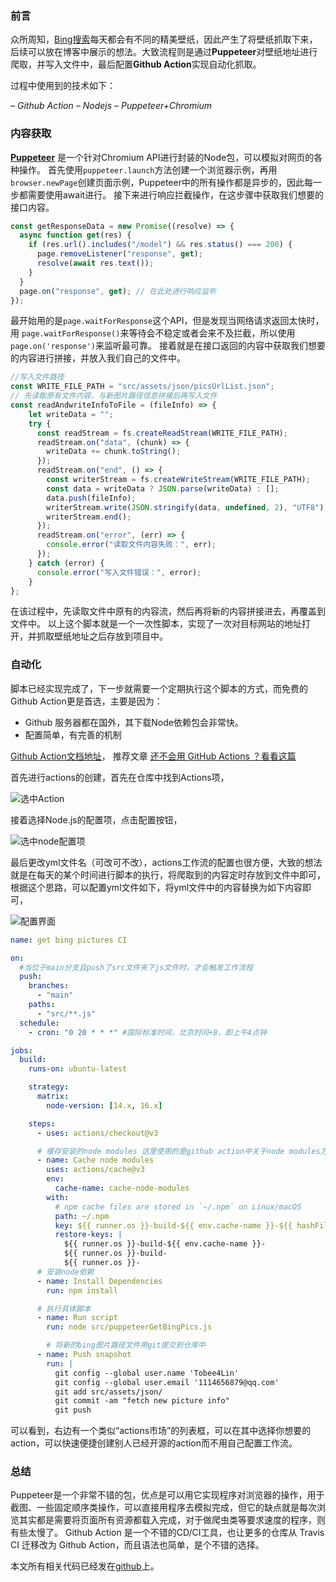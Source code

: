 ### 前言
众所周知，[Bing搜索](https://cn.bing.com/)每天都会有不同的精美壁纸，因此产生了将壁纸抓取下来，后续可以放在博客中展示的想法。大致流程则是通过**Puppeteer**对壁纸地址进行爬取，并写入文件中，最后配置**Github Action**实现自动化抓取。

过程中使用到的技术如下：

*– Github Action
– Nodejs
– Puppeteer+Chromium*

### 内容获取
**[Puppeteer](https://pptr.dev/)** 是一个针对Chromium API进行封装的Node包，可以模拟对网页的各种操作。
首先使用```puppeteer.launch```方法创建一个浏览器示例，再用```browser.newPage```创建页面示例，Puppeteer中的所有操作都是异步的，因此每一步都需要使用await进行。
接下来进行响应拦截操作，在这步骤中获取我们想要的接口内容。

```javascript
const getResponseData = new Promise((resolve) => {
  async function get(res) {
    if (res.url().includes("/model") && res.status() === 200) {
      page.removeListener("response", get);
      resolve(await res.text());
    }
  }
  page.on("response", get); // 在此处进行响应监听
});
```
最开始用的是```page.waitForResponse```这个API，但是发现当网络请求返回太快时，用 ```page.waitForResponse()```来等待会不稳定或者会来不及拦截，所以使用 ```page.on('response')```来监听最可靠。
接着就是在接口返回的内容中获取我们想要的内容进行拼接，并放入我们自己的文件中。
```javascript
//写入文件路径
const WRITE_FILE_PATH = "src/assets/json/picsUrlList.json";
// 先读取原有文件内容，与新图片路径信息拼接后再写入文件
const readAndwriteInfoToFile = (fileInfo) => {
    let writeData = "";
    try {
      const readStream = fs.createReadStream(WRITE_FILE_PATH);
      readStream.on("data", (chunk) => {
        writeData += chunk.toString();
      });
      readStream.on("end", () => {
        const writerStream = fs.createWriteStream(WRITE_FILE_PATH);
        const data = writeData ? JSON.parse(writeData) : [];
        data.push(fileInfo);
        writerStream.write(JSON.stringify(data, undefined, 2), "UTF8");
        writerStream.end();
      });
      readStream.on("error", (err) => {
        console.error("读取文件内容失败：", err);
      });
    } catch (error) {
      console.error("写入文件错误：", error);
    }
};
```
在该过程中，先读取文件中原有的内容流，然后再将新的内容拼接进去，再覆盖到文件中。
以上这个脚本就是一个一次性脚本，实现了一次对目标网站的地址打开，并抓取壁纸地址之后存放到项目中。

### 自动化
脚本已经实现完成了，下一步就需要一个定期执行这个脚本的方式，而免费的Github Action更是首选，主要是因为：
- Github 服务器都在国外，其下载Node依赖包会非常快。
- 配置简单，有完善的机制

[Github Action文档地址](https://docs.github.com/cn/actions/using-workflows)，
推荐文章 [还不会用 GitHub Actions ？看看这篇](https://github.com/mqyqingfeng/Blog/issues/237)

首先进行actions的创建，首先在仓库中找到Actions项，

![选中Action](https://s1.xptou.com/2022/09/06/6316a36685f19.jpg)

接着选择Node.js的配置项，点击配置按钮，

![选中node配置项](https://s1.xptou.com/2022/09/06/6316a3dbddd67.jpg)

最后更改yml文件名（可改可不改），actions工作流的配置也很方便，大致的想法就是在每天的某个时间进行脚本的执行，将爬取到的内容定时存放到文件中即可，根据这个思路，可以配置yml文件如下，将yml文件中的内容替换为如下内容即可，

![配置界面](https://s1.xptou.com/2022/09/06/6316a3fc55ce3.jpg)

```yml
name: get bing pictures CI

on:
  #当位于main分支且push了src文件夹下js文件时，才会触发工作流程
  push:
    branches:
      - "main"
    paths:
      - "src/**.js"
  schedule:
    - cron: "0 20 * * *" #国际标准时间，北京时间+8，即上午4点钟

jobs:
  build:
    runs-on: ubuntu-latest

    strategy:
      matrix:
        node-version: [14.x, 16.x]

    steps:
      - uses: actions/checkout@v3

      # 缓存安装的node modules 这里使用的是github action中关于node modules方式
      - name: Cache node modules
        uses: actions/cache@v3
        env:
          cache-name: cache-node-modules
        with:
          # npm cache files are stored in `~/.npm` on Linux/macOS
          path: ~/.npm
          key: ${{ runner.os }}-build-${{ env.cache-name }}-${{ hashFiles('**/package-lock.json') }}
          restore-keys: |
            ${{ runner.os }}-build-${{ env.cache-name }}-
            ${{ runner.os }}-build-
            ${{ runner.os }}-
      # 安装node依赖
      - name: Install Dependencies
        run: npm install

      # 执行具体脚本
      - name: Run script
        run: node src/puppeteerGetBingPics.js

        # 将新的bing图片路径文件用git提交到仓库中
      - name: Push snapshot
        run: |
          git config --global user.name 'Tobee4Lin'
          git config --global user.email '1114656879@qq.com'
          git add src/assets/json/
          git commit -am "fetch new picture info"
          git push
```

可以看到，右边有一个类似“actions市场”的列表框，可以在其中选择你想要的action，可以快速便捷创建别人已经开源的action而不用自己配置工作流。

### 总结
Puppeteer是一个非常不错的包，优点是可以用它实现程序对浏览器的操作，用于截图、一些固定顺序类操作，可以直接用程序去模拟完成，但它的缺点就是每次浏览其实都是需要将页面所有资源都载入完成，对于做爬虫类等要求速度的程序，则有些太慢了。
Github Action 是一个不错的CD/CI工具，也让更多的仓库从 Travis CI 迁移改为 Github Action，而且语法也简单，是个不错的选择。

本文所有相关代码已经发在[github](https://github.com/Tobee4Lin/tobee-website/blob/main/src/puppeteerGetBingPics.js)上。